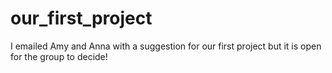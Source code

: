 our_first_project
=================

I emailed Amy and Anna with a suggestion for our first project but it is open for the group to decide!
